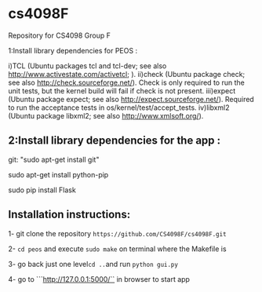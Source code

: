 # cs4098F
Repository for CS4098 Group F


1:Install library dependencies for PEOS : 

i)TCL (Ubuntu packages tcl and tcl-dev; see also http://www.activestate.com/activetcl; ).
ii)check (Ubuntu package check; see also http://check.sourceforge.net/). Check is only required to run the unit tests, but the kernel build will fail if check is not present.
iii)expect (Ubuntu package expect; see also http://expect.sourceforge.net/). Required to run the acceptance tests in os/kernel/test/accept_tests.
iv)libxml2 (Ubuntu package libxml2; see also http://www.xmlsoft.org/).

## 2:Install library dependencies for the app :

git:
"sudo apt-get install git"

sudo apt-get install python-pip

sudo pip install Flask

## Installation instructions:

1- git clone the repository ``` https://github.com/CS4098F/cs4098F.git ```

2- ```cd peos``` and execute  ```sudo make```  on terminal where the Makefile is

3- go back just one level```cd ..```and run ```python gui.py``` 

4- go to ```http://127.0.0.1:5000/`` in browser to start app


